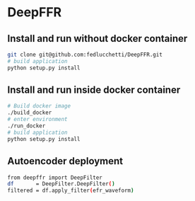 # DeepFFR


## Install and run without docker container
```bash
git clone git@github.com:fedlucchetti/DeepFFR.git
# build application
python setup.py install
```

## Install and run inside docker container

```bash
# Build docker image
./build_docker
# enter environment
./run_docker
# build application
python setup.py install
```

## Autoencoder deployment

```bash
from deepffr import DeepFilter
df       = DeepFilter.DeepFilter()
filtered = df.apply_filter(efr_waveform)
```
